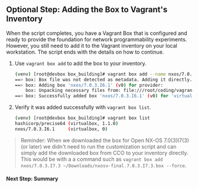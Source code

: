 ## Optional Step: Adding the Box to Vagrant's Inventory

When the script completes, you have a Vagrant Box that is configured and ready to provide the foundation for network programmability experiments.  However, you still need to add it to the Vagrant inventory on your local workstation.  The script ends with the details on how to continue.  

1. Use `vagrant box add` to add the box to your inventory.  

    ```bash
    (venv) [root@devbox box_building]# vagrant box add --name nxos/7.0.3.I6.1 /root/coding/vagrant_net_prog/box_building/created_boxes/nxos_7.0.3.I6.1/nxos_7.0.3.I6.1.box --force
    ==> box: Box file was not detected as metadata. Adding it directly...
    ==> box: Adding box 'nxos/7.0.3.I6.1' (v0) for provider:
        box: Unpacking necessary files from: file:///root/coding/vagrant_net_prog/box_building/created_boxes/nxos_7.0.3.I6.1/nxos_7.0.3.I6.1.box
    ==> box: Successfully added box 'nxos/7.0.3.I6.1' (v0) for 'virtualbox'!
    ```

1. Verify it was added successfully with `vagrant box list`.  

    ```bash
    (venv) [root@devbox box_building]# vagrant box list
    hashicorp/precise64 (virtualbox, 1.1.0)
    nxos/7.0.3.I6.1     (virtualbox, 0)
    ```

> Reminder: When we downloaded the box for Open NX-OS 7.0(3)I7(3) (or later) we didn't need to run the customization script and can simply add the downloaded box from CCO to your inventory directly.  This would be with a a command such as `vagrant box add nxos/7.0.3.I7.3 ~/Downloads/nxosv-final.7.0.3.I7.3.box --force`.

#### Next Step: Summary
